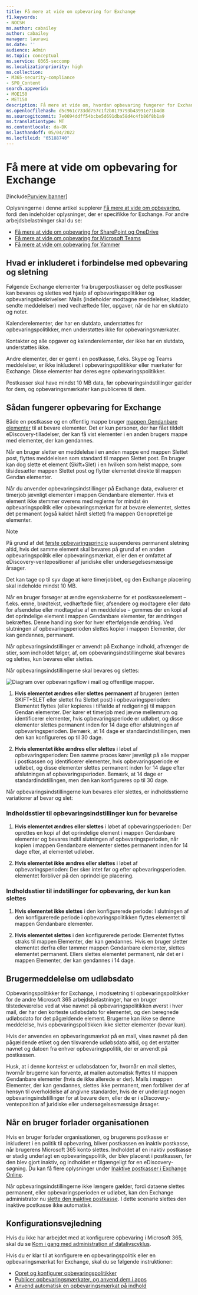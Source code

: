```yaml
---
title: Få mere at vide om opbevaring for Exchange
f1.keywords:
- NOCSH
ms.author: cabailey
author: cabailey
manager: laurawi
ms.date: ''
audience: Admin
ms.topic: conceptual
ms.service: O365-seccomp
ms.localizationpriority: high
ms.collection:
- M365-security-compliance
- SPO_Content
search.appverid:
- MOE150
- MET150
description: Få mere at vide om, hvordan opbevaring fungerer for Exchange.
ms.openlocfilehash: d5c961c733dd757c1f2b8179793b43991e71b4d8
ms.sourcegitcommit: 7e0094ddff54bcbe5d691dba58d4c4fb86f8b1a9
ms.translationtype: MT
ms.contentlocale: da-DK
ms.lasthandoff: 05/04/2022
ms.locfileid: "65188740"
---
```

# <a name="learn-about-retention-for-exchange"></a>Få mere at vide om opbevaring for Exchange

[!include[Purview banner](../includes/purview-rebrand-banner.md)]

Oplysningerne i denne artikel supplerer [Få mere at vide om opbevaring](retention.md), fordi den indeholder oplysninger, der er specifikke for Exchange.  For andre arbejdsbelastninger skal du se:

- [Få mere at vide om opbevaring for SharePoint og OneDrive](retention-policies-sharepoint.md)
- [Få mere at vide om opbevaring for Microsoft Teams](retention-policies-teams.md)
- [Få mere at vide om opbevaring for Yammer](retention-policies-yammer.md)

## <a name="whats-included-for-retention-and-deletion"></a>Hvad er inkluderet i forbindelse med opbevaring og sletning

Følgende Exchange elementer fra brugerpostkasser og delte postkasser kan bevares og slettes ved hjælp af opbevaringspolitikker og opbevaringsbeskrivelser: Mails (indeholder modtagne meddelelser, kladder, sendte meddelelser) med vedhæftede filer, opgaver, når de har en slutdato og noter. 

Kalenderelementer, der har en slutdato, understøttes for opbevaringspolitikker, men understøttes ikke for opbevaringsmærkater.

Kontakter og alle opgaver og kalenderelementer, der ikke har en slutdato, understøttes ikke.

Andre elementer, der er gemt i en postkasse, f.eks. Skype og Teams meddelelser, er ikke inkluderet i opbevaringspolitikker eller mærkater for Exchange. Disse elementer har deres egne opbevaringspolitikker.

Postkasser skal have mindst 10 MB data, før opbevaringsindstillinger gælder for dem, og opbevaringsmærkater kan publiceres til dem.

## <a name="how-retention-works-for-exchange"></a>Sådan fungerer opbevaring for Exchange

Både en postkasse og en offentlig mappe bruger [mappen Gendanbare elementer](/exchange/security-and-compliance/recoverable-items-folder/recoverable-items-folder) til at bevare elementer. Det er kun personer, der har fået tildelt eDiscovery-tilladelser, der kan få vist elementer i en anden brugers mappe med elementer, der kan gendannes.
  
Når en bruger sletter en meddelelse i en anden mappe end mappen Slettet post, flyttes meddelelsen som standard til mappen Slettet post. En bruger kan dog slette et element (Skift+Slet) i en hvilken som helst mappe, som tilsidesætter mappen Slettet post og flytter elementet direkte til mappen Gendan elementer.
  
Når du anvender opbevaringsindstillinger på Exchange data, evaluerer et timerjob jævnligt elementer i mappen Gendanbare elementer. Hvis et element ikke stemmer overens med reglerne for mindst én opbevaringspolitik eller opbevaringsmærkat for at bevare elementet, slettes det permanent (også kaldet hårdt slettet) fra mappen Genoprettelige elementer.

> [!NOTE]
> På grund af det [første opbevaringsprincip](retention.md#the-principles-of-retention-or-what-takes-precedence) suspenderes permanent sletning altid, hvis det samme element skal bevares på grund af en anden opbevaringspolitik eller opbevaringsmærkat, eller den er omfattet af eDiscovery-ventepositioner af juridiske eller undersøgelsesmæssige årsager.

Det kan tage op til syv dage at køre timerjobbet, og den Exchange placering skal indeholde mindst 10 MB.
  
Når en bruger forsøger at ændre egenskaberne for et postkasseelement – f.eks. emne, brødtekst, vedhæftede filer, afsendere og modtagere eller dato for afsendelse eller modtagelse af en meddelelse – gemmes der en kopi af det oprindelige element i mappen Gendanbare elementer, før ændringen bekræftes. Denne handling sker for hver efterfølgende ændring. Ved slutningen af opbevaringsperioden slettes kopier i mappen Elementer, der kan gendannes, permanent.

Når opbevaringsindstillinger er anvendt på Exchange indhold, afhænger de stier, som indholdet følger, af, om opbevaringsindstillingerne skal bevares og slettes, kun bevares eller slettes.

Når opbevaringsindstillingerne skal bevares og slettes:

![Diagram over opbevaringsflow i mail og offentlige mapper.](../media/88f174cc-bbf4-4305-93d7-0515f496c8f9.png)

1. **Hvis elementet ændres eller slettes permanent** af brugeren (enten SKIFT+SLET eller slettet fra Slettet post) i opbevaringsperioden: Elementet flyttes (eller kopieres i tilfælde af redigering) til mappen Gendan elementer. Der kører et timerjob med jævne mellemrum og identificerer elementer, hvis opbevaringsperiode er udløbet, og disse elementer slettes permanent inden for 14 dage efter afslutningen af opbevaringsperioden. Bemærk, at 14 dage er standardindstillingen, men den kan konfigureres op til 30 dage.

2. **Hvis elementet ikke ændres eller slettes** i løbet af opbevaringsperioden: Den samme proces kører jævnligt på alle mapper i postkassen og identificerer elementer, hvis opbevaringsperiode er udløbet, og disse elementer slettes permanent inden for 14 dage efter afslutningen af opbevaringsperioden. Bemærk, at 14 dage er standardindstillingen, men den kan konfigureres op til 30 dage. 

Når opbevaringsindstillingerne kun bevares eller slettes, er indholdsstierne variationer af bevar og slet:

### <a name="content-paths-for-retain-only-retention-settings"></a>Indholdsstier til opbevaringsindstillinger kun for bevarelse

1. **Hvis elementet ændres eller slettes** i løbet af opbevaringsperioden: Der oprettes en kopi af det oprindelige element i mappen Gendanbare elementer og bevares indtil slutningen af opbevaringsperioden, når kopien i mappen Gendanbare elementer slettes permanent inden for 14 dage efter, at elementet udløber. 

2. **Hvis elementet ikke ændres eller slettes** i løbet af opbevaringsperioden: Der sker intet før og efter opbevaringsperioden. elementet forbliver på den oprindelige placering.

### <a name="content-paths-for-delete-only-retention-settings"></a>Indholdsstier til indstillinger for opbevaring, der kun kan slettes

1. **Hvis elementet ikke slettes** i den konfigurerede periode: I slutningen af den konfigurerede periode i opbevaringspolitikken flyttes elementet til mappen Gendanbare elementer. 

2. **Hvis elementet slettes** i den konfigurerede periode: Elementet flyttes straks til mappen Elementer, der kan gendannes. Hvis en bruger sletter elementet derfra eller tømmer mappen Gendanbare elementer, slettes elementet permanent. Ellers slettes elementet permanent, når det er i mappen Elementer, der kan gendannes i 14 dage. 

## <a name="user-notification-of-expiry-date"></a>Brugermeddelelse om udløbsdato

Opbevaringspolitikker for Exchange, i modsætning til opbevaringspolitikker for de andre Microsoft 365 arbejdsbelastninger, har en bruger tilstedeværelse ved at vise navnet på opbevaringspolitikken øverst i hver mail, der har den korteste udløbsdato for elementet, og den beregnede udløbsdato for det pågældende element. Brugerne kan ikke se denne meddelelse, hvis opbevaringspolitikken ikke sletter elementer (bevar kun).

Hvis der anvendes en opbevaringsmærkat på en mail, vises navnet på den pågældende etiket og den tilsvarende udløbsdato altid, og det erstatter navnet og datoen fra enhver opbevaringspolitik, der er anvendt på postkassen.

Husk, at i denne kontekst er udløbsdatoen for, hvornår en mail slettes, hvornår brugerne kan forvente, at mailen automatisk flyttes til mappen Gendanbare elementer (hvis de ikke allerede er der). Mails i mappen Elementer, der kan gendannes, slettes ikke permanent, men forbliver der af hensyn til overholdelse af angivne standarder, hvis de er underlagt nogen opbevaringsindstillinger for at bevare dem, eller de er i eDiscovery-venteposition af juridiske eller undersøgelsesmæssige årsager.

## <a name="when-a-user-leaves-the-organization"></a>Når en bruger forlader organisationen 

Hvis en bruger forlader organisationen, og brugerens postkasse er inkluderet i en politik til opbevaring, bliver postkassen en inaktiv postkasse, når brugerens Microsoft 365 konto slettes. Indholdet af en inaktiv postkasse er stadig underlagt en opbevaringspolitik, der blev placeret i postkassen, før den blev gjort inaktiv, og indholdet er tilgængeligt for en eDiscovery-søgning. Du kan få flere oplysninger under [Inaktive postkasser i Exchange Online](inactive-mailboxes-in-office-365.md).

Når opbevaringsindstillingerne ikke længere gælder, fordi dataene slettes permanent, eller opbevaringsperioden er udløbet, kan den Exchange administrator nu [slette den inaktive postkasse](delete-an-inactive-mailbox.md). I dette scenarie slettes den inaktive postkasse ikke automatisk.

## <a name="configuration-guidance"></a>Konfigurationsvejledning

Hvis du ikke har arbejdet med at konfigurere opbevaring i Microsoft 365, skal du se [Kom i gang med administration af datalivscyklus](get-started-with-data-lifecycle-management.md).

Hvis du er klar til at konfigurere en opbevaringspolitik eller en opbevaringsmærkat for Exchange, skal du se følgende instruktioner:
- [Opret og konfigurer opbevaringspolitikker](create-retention-policies.md)
- [Publicer opbevaringsmærkater, og anvend dem i apps](create-apply-retention-labels.md)
- [Anvend automatisk en opbevaringsmærkat på indhold](apply-retention-labels-automatically.md)
